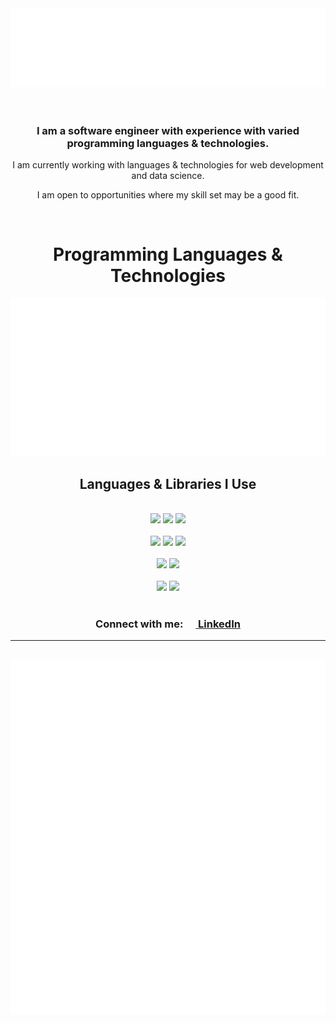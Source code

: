 <div align="center">
<img src="https://raw.githubusercontent.com/dan-mba/dan-mba/master/images/herogh.svg" alt="Hi, I'm Dan">
</div>
<br><br>

<h3 align="center">I am a software engineer with experience with varied programming languages & technologies.</h3>
<p align="center">I am currently working with languages & technologies for web development and data science.</p>
<p align="center">I am open to opportunities where my skill set may be a good fit.</p>
<br>

<h1 align="center">Programming Languages & Technologies</h1>

<div align="center">
<img src="https://raw.githubusercontent.com/dan-mba/dan-mba/master/images/cloud.svg" alt="Topic Cloud">
</div>

<h2 align="center">Languages & Libraries I Use</h2>
<br>

<div align="center">
  <img src="https://img.shields.io/static/v1?style=for-the-badge&label=JavaScript&labelColor=161B22&message=Node.js&color=339933&logo=nodedotjs&logoColor=339933">
  <img src="https://img.shields.io/static/v1?style=for-the-badge&label=JavaScript&labelColor=161B22&message=React&color=61DAFB&logo=react&logoColor=61DAFB">
  <img src="https://img.shields.io/static/v1?style=for-the-badge&label=JavaScript&labelColor=161B22&message=Vue.js&color=4FC08D&logo=vuedotjs&logoColor=4FC08D">
</div>
<br>

<div align="center">
<img src="https://img.shields.io/static/v1?style=for-the-badge&label=Python&labelColor=161B22&message=Flask&color=black&logo=flask&logoColor=white">
<img src="https://img.shields.io/static/v1?style=for-the-badge&label=Python&labelColor=161B22&message=FastAPI&color=009688&logo=fastapi&logoColor=009688">
<img src="https://img.shields.io/static/v1?style=for-the-badge&label=Python&labelColor=161B22&message=Pandas&color=150458&logo=pandas&logoColor=white">
</div>
<br>

<div align="center">
<img src="https://img.shields.io/static/v1?style=for-the-badge&label=AWS&labelColor=161B22&message=Lambda&color=FF9900&logo=awslambda&logoColor=FF9900">
<img src="https://img.shields.io/static/v1?style=for-the-badge&label=AWS&labelColor=161B22&message=API%20Gateway&color=FF4F8B&logo=amazonapigateway&logoColor=FF4F8B">
</div>
<br>

<div align="center">
<img src="https://img.shields.io/static/v1?style=for-the-badge&label=TypeScript&labelColor=161B22&message=%20&logo=typescript&logoColor=3178C6&color=161B22">
<img src="https://img.shields.io/static/v1?style=for-the-badge&label=Cypress&labelColor=161B22&message=%20&logo=cypress&logoColor=white&color=161B22">
</div>

<!---
<table>
  <tr>
    <td colspan=5 align="center"><h3><b>Languages & libraries I am currently using</b></h3></td>
  </tr>
  <tr>
    <td>
      <img src="https://raw.githubusercontent.com/konpa/devicon/master/icons/javascript/javascript-original.svg" height="16" width="16"> <b>JavaScript</b>
    </td>
    <td>
      <img src="https://raw.githubusercontent.com/konpa/devicon/master/icons/react/react-original.svg" height="16" width="16"> React
    </td>
    <td>
      <img src="https://raw.githubusercontent.com/konpa/devicon/master/icons/vuejs/vuejs-original.svg" height="16" width="16"> Vue.js
    </td>
    <td colspan=2>
      <img src="https://raw.githubusercontent.com/konpa/devicon/master/icons/nodejs/nodejs-original.svg" height="16" width="16"> Node.js
    </td>
  </tr>
  <tr>
    <td>
      <img src="https://raw.githubusercontent.com/konpa/devicon/master/icons/python/python-original.svg" height="16" width="16"> <b>Python</b>
    </td>
    <td>
      <img src="https://raw.githubusercontent.com/dan-mba/dan-mba/master/images/logo-lineart.svg" height="16" width="16"> Flask
    </td>
    <td>
      <img src="https://raw.githubusercontent.com/tiangolo/fastapi/master/docs/en/docs/img/icon-transparent-bg.png" height="16" width="16"> FastAPI
    </td>
    <td>
      <img src="https://raw.githubusercontent.com/dan-mba/dan-mba/master/images/pandas_mark.svg" height="16" width="12"> Pandas
    </td>
    <td>
      <img src="https://raw.githubusercontent.com/matplotlib/matplotlib/master/doc/_static/icon.png" height="16" width="16"> Matplotlib
    </td>
  </tr>
</table>
<br>

<table>
  <tr>
    <td colspan=2 align="center"><h3><b>Technologies I am learning</b></h3></td>
  </tr>
  <tr>
    <td>
      <img src="https://raw.githubusercontent.com/dan-mba/dan-mba/master/images/AWS-Logo.svg" height="15" width="20"> <b>Amazon Web Services</b>
    </td>
    <td>
      <img src="https://raw.githubusercontent.com/awslabs/aws-icons-for-plantuml/main/dist/Compute/LambdaLambdaFunction.png" height="16" width="16"> Lambda
    </td>
  </tr>
  <tr>
    <td colspan=2>
      <img src="https://raw.githubusercontent.com/devicons/devicon/master/icons/typescript/typescript-original.svg" height="16" width="16"> <b>TypeScript</b>
    </td>
  </tr>
  <tr>
    <td colspan=2>
      <img src="https://avatars.githubusercontent.com/u/8908513?s=48&v=4" height="16" width="16"> Cypress
    </td>
  </tr>
</table>
<br>
--->

<br>
<h3 align="center">Connect with me: <a href="https://www.linkedin.com/in/danburkhardt/"><img src="https://raw.githubusercontent.com/konpa/devicon/master/icons/linkedin/linkedin-original.svg" height="16" width="16"> LinkedIn</a></h3>

---
<br>
<div align="center">
<img src="https://raw.githubusercontent.com/dan-mba/dan-mba/master/github-metrics.svg" alt="Dan's Github Stats">
</div>

